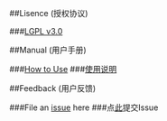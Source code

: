 ##Lisence (授权协议)

###<a href="https://github.com/jc3213/SimpleProxy/blob/master/LICENSE">LGPL v3.0</a>

##Manual (用户手册)

###<a href="https://github.com/jc3213/Misc/blob/master/Manual/en-US/SimpleProxy.md">How to Use</a>
###<a href="https://github.com/jc3213/Misc/blob/master/Manual/zh-CN/SimpleProxy.md">使用说明</a>

##Feedback (用户反馈)

###File an <a href="https://github.com/jc3213/Misc/issues">issue</a> here
###点<a href="https://github.com/jc3213/Misc/issues">此</a>提交Issue

